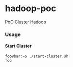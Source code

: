 # hadoop-poc
PoC Cluster Hadoop

### Usage

#### Start Cluster
```console
foo@bar:~$ ./start-cluster.sh
foo
```